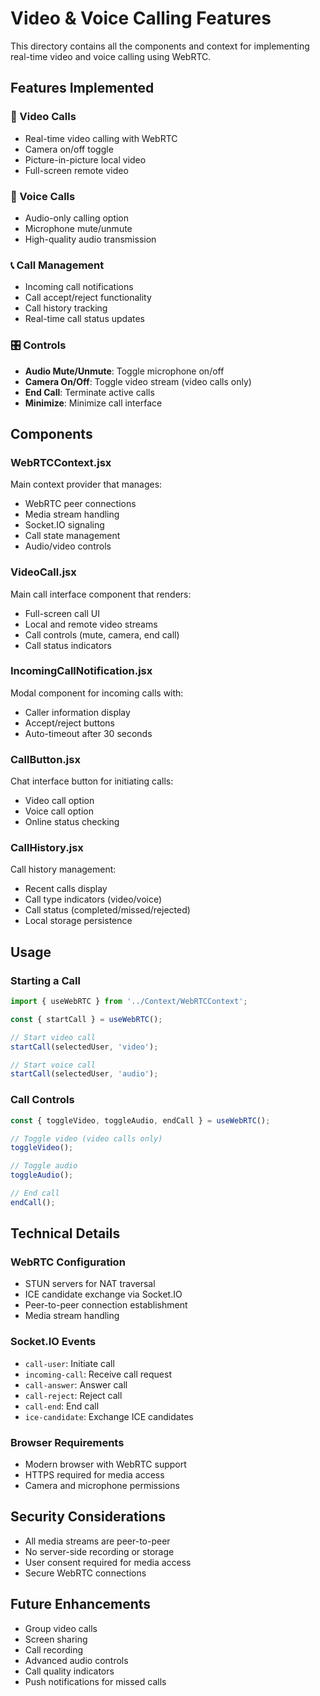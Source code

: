 # Video & Voice Calling Features

This directory contains all the components and context for implementing real-time video and voice calling using WebRTC.

## Features Implemented

### 🎥 Video Calls
- Real-time video calling with WebRTC
- Camera on/off toggle
- Picture-in-picture local video
- Full-screen remote video

### 🎤 Voice Calls
- Audio-only calling option
- Microphone mute/unmute
- High-quality audio transmission

### 📞 Call Management
- Incoming call notifications
- Call accept/reject functionality
- Call history tracking
- Real-time call status updates

### 🎛️ Controls
- **Audio Mute/Unmute**: Toggle microphone on/off
- **Camera On/Off**: Toggle video stream (video calls only)
- **End Call**: Terminate active calls
- **Minimize**: Minimize call interface

## Components

### WebRTCContext.jsx
Main context provider that manages:
- WebRTC peer connections
- Media stream handling
- Socket.IO signaling
- Call state management
- Audio/video controls

### VideoCall.jsx
Main call interface component that renders:
- Full-screen call UI
- Local and remote video streams
- Call controls (mute, camera, end call)
- Call status indicators

### IncomingCallNotification.jsx
Modal component for incoming calls with:
- Caller information display
- Accept/reject buttons
- Auto-timeout after 30 seconds

### CallButton.jsx
Chat interface button for initiating calls:
- Video call option
- Voice call option
- Online status checking

### CallHistory.jsx
Call history management:
- Recent calls display
- Call type indicators (video/voice)
- Call status (completed/missed/rejected)
- Local storage persistence

## Usage

### Starting a Call
```jsx
import { useWebRTC } from '../Context/WebRTCContext';

const { startCall } = useWebRTC();

// Start video call
startCall(selectedUser, 'video');

// Start voice call
startCall(selectedUser, 'audio');
```

### Call Controls
```jsx
const { toggleVideo, toggleAudio, endCall } = useWebRTC();

// Toggle video (video calls only)
toggleVideo();

// Toggle audio
toggleAudio();

// End call
endCall();
```

## Technical Details

### WebRTC Configuration
- STUN servers for NAT traversal
- ICE candidate exchange via Socket.IO
- Peer-to-peer connection establishment
- Media stream handling

### Socket.IO Events
- `call-user`: Initiate call
- `incoming-call`: Receive call request
- `call-answer`: Answer call
- `call-reject`: Reject call
- `call-end`: End call
- `ice-candidate`: Exchange ICE candidates

### Browser Requirements
- Modern browser with WebRTC support
- HTTPS required for media access
- Camera and microphone permissions

## Security Considerations

- All media streams are peer-to-peer
- No server-side recording or storage
- User consent required for media access
- Secure WebRTC connections

## Future Enhancements

- Group video calls
- Screen sharing
- Call recording
- Advanced audio controls
- Call quality indicators
- Push notifications for missed calls
